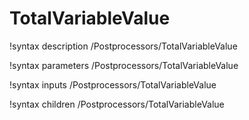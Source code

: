 <!-- MOOSE Documentation Stub: Remove this when content is added. -->

# TotalVariableValue

!syntax description /Postprocessors/TotalVariableValue

!syntax parameters /Postprocessors/TotalVariableValue

!syntax inputs /Postprocessors/TotalVariableValue

!syntax children /Postprocessors/TotalVariableValue
